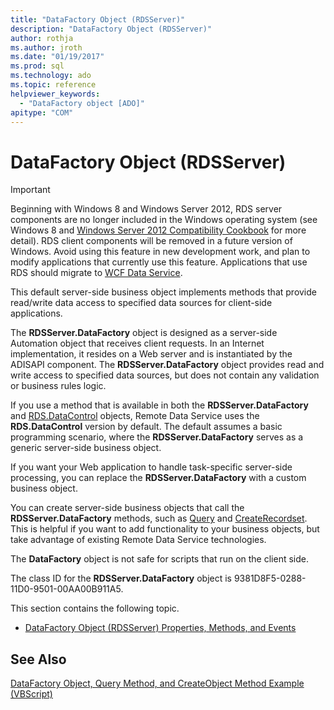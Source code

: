 ```yaml
---
title: "DataFactory Object (RDSServer)"
description: "DataFactory Object (RDSServer)"
author: rothja
ms.author: jroth
ms.date: "01/19/2017"
ms.prod: sql
ms.technology: ado
ms.topic: reference
helpviewer_keywords:
  - "DataFactory object [ADO]"
apitype: "COM"
---
```

# DataFactory Object (RDSServer)
> [!IMPORTANT]
>  Beginning with Windows 8 and Windows Server 2012, RDS server components are no longer included in the Windows operating system (see Windows 8 and [Windows Server 2012 Compatibility Cookbook](https://www.microsoft.com/download/details.aspx?id=27416) for more detail). RDS client components will be removed in a future version of Windows. Avoid using this feature in new development work, and plan to modify applications that currently use this feature. Applications that use RDS should migrate to [WCF Data Service](/dotnet/framework/wcf/).  
  
 This default server-side business object implements methods that provide read/write data access to specified data sources for client-side applications.  
  
 The **RDSServer.DataFactory** object is designed as a server-side Automation object that receives client requests. In an Internet implementation, it resides on a Web server and is instantiated by the ADISAPI component. The **RDSServer.DataFactory** object provides read and write access to specified data sources, but does not contain any validation or business rules logic.  
  
 If you use a method that is available in both the **RDSServer.DataFactory** and [RDS.DataControl](./datacontrol-object-rds.md) objects, Remote Data Service uses the **RDS.DataControl** version by default. The default assumes a basic programming scenario, where the **RDSServer.DataFactory** serves as a generic server-side business object.  
  
 If you want your Web application to handle task-specific server-side processing, you can replace the **RDSServer.DataFactory** with a custom business object.  
  
 You can create server-side business objects that call the **RDSServer.DataFactory** methods, such as [Query](./query-method-rds.md) and [CreateRecordset](./createrecordset-method-rds.md). This is helpful if you want to add functionality to your business objects, but take advantage of existing Remote Data Service technologies.  
  
 The **DataFactory** object is not safe for scripts that run on the client side.  
  
 The class ID for the **RDSServer.DataFactory** object is 9381D8F5-0288-11D0-9501-00AA00B911A5.  
  
 This section contains the following topic.  
  
-   [DataFactory Object (RDSServer) Properties, Methods, and Events](./datafactory-object-rdsserver-properties-methods-and-events.md)  
  
## See Also  
 [DataFactory Object, Query Method, and CreateObject Method Example (VBScript)](./datafactory-object-query-method-and-createobject-method-example-vbscript.md)